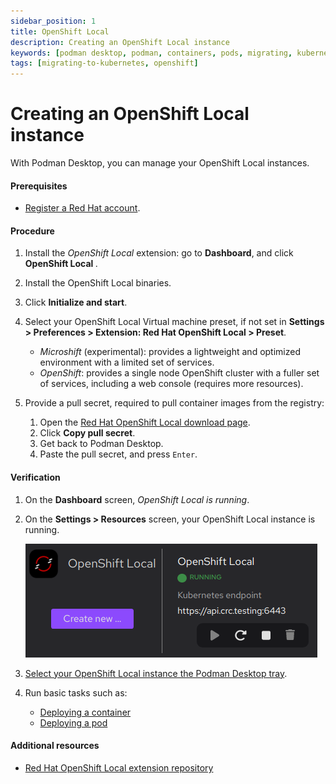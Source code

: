 ```yaml
---
sidebar_position: 1
title: OpenShift Local
description: Creating an OpenShift Local instance
keywords: [podman desktop, podman, containers, pods, migrating, kubernetes, openshift]
tags: [migrating-to-kubernetes, openshift]
---
```


# Creating an OpenShift Local instance

With Podman Desktop, you can manage your OpenShift Local instances.

#### Prerequisites

- [Register a Red Hat account](https://developers.redhat.com/register).

#### Procedure

1. Install the _OpenShift Local_ extension: go to **Dashboard**, and click **OpenShift Local <icon icon="fa-solid fa-download" size="lg" />**.
1. Install the OpenShift Local binaries.
1. Click **Initialize and start**.
1. Select your OpenShift Local Virtual machine preset, if not set in **<icon icon="fa-solid fa-cog" size="lg" /> Settings > Preferences > Extension: Red Hat OpenShift Local > Preset**.
   - _Microshift_ (experimental): provides a lightweight and optimized environment with a limited set of services.
   - _OpenShift_: provides a single node OpenShift cluster with a fuller set of services, including a web console (requires more resources).
1. Provide a pull secret, required to pull container images from the registry:

   1. Open the [Red Hat OpenShift Local download page](https://cloud.redhat.com/openshift/create/local).
   2. Click **Copy pull secret**.
   3. Get back to Podman Desktop.
   4. Paste the pull secret, and press `Enter`.

#### Verification

1. On the **Dashboard** screen, _OpenShift Local is running_.
1. On the **<icon icon="fa-solid fa-cog" size="lg" />Settings > Resources** screen, your OpenShift Local instance is running.

   ![Developer Sandbox is running](img/resources-openshift-local-running.png)

1. [Select your OpenShift Local instance the Podman Desktop tray](../viewing-and-selecting-current-kubernete-context).
1. Run basic tasks such as:
   - [Deploying a container](../deploying-a-container-to-kubernetes)
   - [Deploying a pod](../deploying-a-pod-to-kubernetes)

#### Additional resources

- [Red Hat OpenShift Local extension repository](https://github.com/crc-org/crc-extension)
